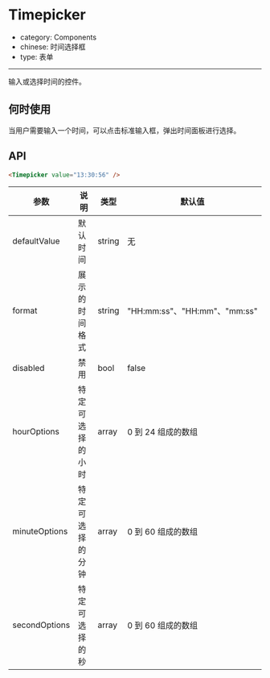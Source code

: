 Timepicker
==========

-	category: Components
-	chinese: 时间选择框
-	type: 表单

---

输入或选择时间的控件。

何时使用
--------

当用户需要输入一个时间，可以点击标准输入框，弹出时间面板进行选择。

API
---

```html
<Timepicker value="13:30:56" />
```

| 参数          | 说明                                                          | 类型     | 默认值                                                          |
|---------------|---------------------------------------------------------------|----------|-----------------------------------------------------------------|
| defaultValue  | 默认时间                                                      | string   | 无                                                              |
| format        | 展示的时间格式                                                | string   | "HH:mm:ss"、"HH:mm"、"mm:ss"                                                      |
| disabled      | 禁用                                                          | bool     | false                                                           |
| hourOptions   | 特定可选择的小时 | array | 0 到 24 组成的数组 |
| minuteOptions   | 特定可选择的分钟 | array | 0 到 60 组成的数组 |
| secondOptions   | 特定可选择的秒 | array | 0 到 60 组成的数组 |

<style> .code-box-demo .ant-timepicker-picker { margin: 0 12px 12px 0; }</style>
